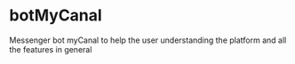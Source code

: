 # botMyCanal
Messenger bot myCanal to help the user understanding the platform and all the features in general
